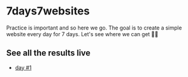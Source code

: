 # 7days7websites

Practice is important and so here we go. The goal is to create a simple website every day for 7 days. Let's see where we can get 🤘🏻

## See all the results live

* [day #1](/day-1)